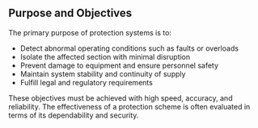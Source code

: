 ## Purpose and Objectives

The primary purpose of protection systems is to:

- Detect abnormal operating conditions such as faults or overloads
- Isolate the affected section with minimal disruption
- Prevent damage to equipment and ensure personnel safety
- Maintain system stability and continuity of supply
- Fulfill legal and regulatory requirements

These objectives must be achieved with high speed, accuracy, and reliability. The effectiveness of a protection scheme is often evaluated in terms of its dependability and security.
